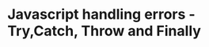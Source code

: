 # Javascript handling errors - Try,Catch, Throw and Finally 


[Code sandbox]:(https://codesandbox.io/s/try-catch-throw-en-6xx18o?file=/src/index.js:308-349)